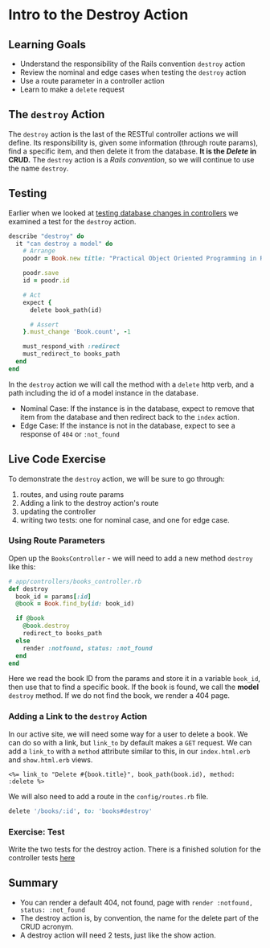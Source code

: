 # Intro to the Destroy Action

## Learning Goals

- Understand the responsibility of the Rails convention `destroy` action
- Review the nominal and edge cases when testing the `destroy` action
- Use a route parameter in a controller action
- Learn to make a `delete` request

## The `destroy` Action

The `destroy` action is the last of the RESTful controller actions we will define. Its responsibility is, given some information (through route params), find a specific item, and then delete it from the database. **It is the _Delete_ in CRUD.** The `destroy` action is a _Rails convention_, so we will continue to use the name `destroy`.

## Testing

Earlier when we looked at [testing database changes in controllers](`./testing-db-in-controllers.ms`) we examined a test for the `destroy` action.  

```ruby
describe "destroy" do
  it "can destroy a model" do
    # Arrange
    poodr = Book.new title: "Practical Object Oriented Programming in Ruby", author: "Sandi Metz"

    poodr.save
    id = poodr.id

    # Act
    expect {
      delete book_path(id)

      # Assert
    }.must_change 'Book.count', -1

    must_respond_with :redirect
    must_redirect_to books_path
  end
end
```

In the `destroy` action we will call the method with a `delete` http verb, and a path including the id of a model instance in the database.

- Nominal Case: If the instance is in the database, expect to remove that item from the database and then redirect back to the `index` action.
- Edge Case: If the instance is not in the database, expect to see a response of `404` or `:not_found`

## Live Code Exercise

To demonstrate the `destroy` action, we will be sure to go through:

1. routes, and using route params
1. Adding a link to the destroy action's route
1. updating the controller
1. writing two tests: one for nominal case, and one for edge case.

### Using Route Parameters

Open up the `BooksController` - we will need to add a new method `destroy` like this:

```ruby
# app/controllers/books_controller.rb
def destroy
  book_id = params[:id]
  @book = Book.find_by(id: book_id)

  if @book
    @book.destroy
    redirect_to books_path
  else
    render :notfound, status: :not_found
  end
end
```

Here we read the book ID from the params and store it in a variable `book_id`, then use that to find a specific book.  If the book is found, we call the **model** `destroy` method.  If we do not find the book, we render a 404 page.  

### Adding a Link to the `destroy` Action

In our active site, we will need some way for a user to delete a book.  We can do so with a link, but `link_to` by default makes a `GET` request.  We can add a `link_to` with a `method` attribute similar to this, in our `index.html.erb` and `show.html.erb` views.

```erb
<%= link_to "Delete #{book.title}", book_path(book.id), method: :delete %>
```

We will also need to add a route in the `config/routes.rb` file.

```ruby
delete '/books/:id', to: 'books#destroy'
```

### Exercise: Test

Write the two tests for the destroy action. There is a finished solution for the controller tests [here](code_samples/destroy_controller_test.rb)

## Summary

- You can render a default 404, not found, page with `render :notfound, status: :not_found`
- The destroy action is, by convention, the name for the delete part of the CRUD acronym.
- A destroy action will need 2 tests, just like the show action.  
